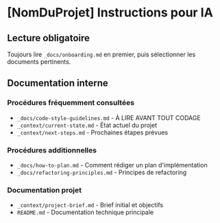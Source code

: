 # [NomDuProjet] Instructions pour IA

## Lecture obligatoire
Toujours lire `_docs/onboarding.md` en premier, puis sélectionner les documents pertinents.

## Documentation interne

### Procédures fréquemment consultées
- `_docs/code-style-guidelines.md` - À LIRE AVANT TOUT CODAGE
- `_context/current-state.md` - État actuel du projet
- `_context/next-steps.md` - Prochaines étapes prévues

### Procédures additionnelles
- `_docs/how-to-plan.md` - Comment rédiger un plan d'implémentation
- `_docs/refactoring-principles.md` - Principes de refactoring

### Documentation projet
- `_context/project-brief.md` - Brief initial et objectifs
- `README.md` - Documentation technique principale